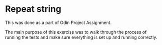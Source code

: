 # Repeat string

This was done as a part of Odin Project Assignment. 

The main purpose of this exercise was to walk through the process of running the tests and make sure everything is set up and running correctly. 